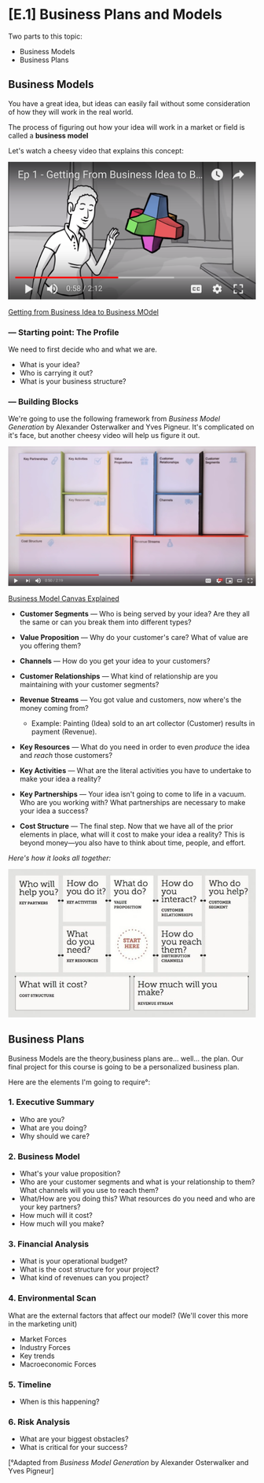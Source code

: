 # [E.1]	Business Plans and Models  

Two parts to this topic:

* Business Models
* Business Plans

## Business Models
You have a great idea, but ideas can easily fail without some consideration of how they will work in the real world. 

The process of figuring out how your idea will work in a market or field is called a **business model**

Let's watch a cheesy video that explains this concept: 

![](https://github.com/Orthelious/PDCP_Spring2019/blob/master/images/e1_businessidea.png)

[Getting from Business Idea to Business MOdel](https://www.youtube.com/channel/UCPVreN9tVxFY2RgWeENShpg)

### — Starting point: The Profile
We need to first decide who and what we are. 

* What is your idea?
* Who is carrying it out?
* What is your business structure?

### — Building Blocks
We're going to use the following framework from *Business Model Generation* by Alexander Osterwalker and Yves Pigneur. It's complicated on it's face, but another cheesy video will help us figure it out. 

![](https://github.com/Orthelious/PDCP_Spring2019/blob/master/images/e1_businessmodel.png)

[Business Model Canvas Explained](https://www.youtube.com/watch?v=QoAOzMTLP5s)

* **Customer Segments** — Who is being served by your idea? Are they all the same or can you break them into different types?

* **Value Proposition** — Why do your customer's care? What of value are you offering them?

* **Channels** — How do you get your idea to your customers?

* **Customer Relationships** — What kind of relationship are you maintaining with your customer segments?

* **Revenue Streams** — You got value and customers, now where's the money coming from?
	* Example: Painting (Idea) sold to an art collector (Customer) results in payment (Revenue). 
	
* **Key Resources** — What do you need in order to even *produce* the idea and *reach* those customers?

* **Key Activities** — What are the literal activities you have to undertake to make your idea a reality?

* **Key Partnerships** — Your idea isn't going to come to life in a vacuum. Who are you working with? What partnerships are necessary to make your idea a success?

* **Cost Structure** — The final step. Now that we have all of the prior elements in place, what will it cost to make your idea a reality? This is beyond money—you also have to think about time, people, and effort.

*Here's how it looks all together:*

![](https://github.com/Orthelious/PDCP_Spring2019/blob/master/images/e1_businessmodelsimplified.jpg)

## Business Plans
Business Models are the theory,business plans are... well... the plan. Our final project for this course is going to be a personalized business plan. 

Here are the elements I'm going to require°:

### 1. Executive Summary
* Who are you?
* What are you doing?
* Why should we care?

### 2. Business Model
* What's your value proposition?
* Who are your customer segments and what is your relationship to them? What channels will you use to reach them?
* What/How are you doing this? What resources do you need and who are your key partners?
* How much will it cost?
* How much will you make?

### 3. Financial Analysis
* What is your operational budget?
* What is the cost structure for your project?
* What kind of revenues can you project?

### 4. Environmental Scan
What are the external factors that affect our model? (We'll cover this more in the marketing unit)

* Market Forces  
* Industry Forces
* Key trends 
* Macroeconomic Forces 

### 5. Timeline

* When is this happening? 

### 6. Risk Analysis 
* What are your biggest obstacles?
* What is critical for your success?


[°Adapted from *Business Model Generation* by Alexander Osterwalker and Yves Pigneur]

